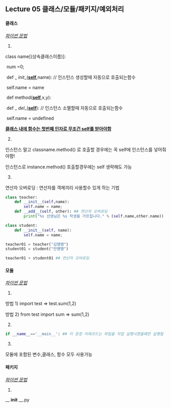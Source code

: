 ## Lecture 05 클래스/모듈/패키지/예외처리

#### 클래스

<u>*파이썬 문법*</u>

1. 

   class name[(상속클래스이름)]:

   ​	num =0;

   ​	def _ _init__(**<u>self</u>**,name):  // 인스턴스 생성할때 자동으로 호출되는함수

   ​		self.name = name

   ​	def method(**<u>self</u>**,x,y):

   ​	def _ _del__(**<u>self</u>**):  // 인스턴스 소멸할때 자동으로 호출되는함수

   ​		self.name = undefined		

   **<u> 클래스 내에 함수는 첫번째 인자로 무조건 self를 받아야함</u>**

2. 

   인스턴스 말고 classname.method() 로 호출할 경우에는 꼭 self에 인스턴스를 넣어줘야함!

   인스턴스로  instance.method()  호출할경우에는  self 생략해도 가능

3. 

   연산자 오버로딩 : 연산자를 객체끼리 사용할수 있게 하는 기법

   

   ```python
   class teacher:
       def __init__(self,name):
           self.name = name;
       def __add__(self, other): ## 연산자 오버로딩
           print("%s 선생님은 %s 학생을 가르칩니다." % (self.name,other.name))
   
   class student:
       def __init__(self, name):
           self.name = name;
   
   teacher01 = teacher("김떙떙")
   student01 = student("안떙떙")
   
   teacher01 + student01 ## 연산자 오버로딩
   ```





#### 모듈

<u>*파이썬 문법*</u>

1. 

   방법 1) import test => test.sum(1,2)

   방법 2) from test import sum => sum(1,2)

2. 

   ```python
   if __name__=='__main__': ## 이 문장 아래코드는 파일을 직접 실행시켰을때만 실행됨
   ```

   

3. 

   모듈에 포함된 변수,클래스, 함수 모두 사용가능 

   

#### 패키지

<u>*파이썬 문법*</u>

1. 

   __ __init__ __.py

   